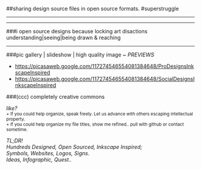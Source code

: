 ##sharing design source files in open source formats. #superstruggle
- - -
* * *
###i open source designs because locking art disactions understanding|seeing|being drawn & reaching
* * *
###pic gallery | slideshow | high quality image ~ *PREVIEWS*  
- https://picasaweb.google.com/117274546554081384648/ProDesignsInkscapeInspired
- https://picasaweb.google.com/117274546554081384648/SocialDesignsInkscapeInspired
 
###(ccc) completely creative commons

*like?*  
<sup>+ If you could help organize, speak freely. Let us advance with others escaping intellectual property.</sup>  
<sup>+ If you could help organize my file titles, show me refined.. pull with github or contact sometime.</sup>

*TL;DR!  
Hundreds Designed, Open Sourced, Inkscape Inspired;  
Symbols, Websites, Logos, Signs.  
Ideas, Infographic, Quest..*  

